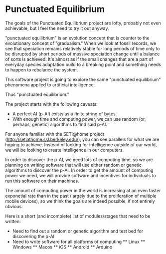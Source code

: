 # Punctuated Equilibrium

The goals of the Punctuated Equilibrium project are lofty, probably not even achievable, but I feel the need to try it out anyway.

"punctuated equilibrium" is an evolution concept that is counter to the evolutionary concept of "gradualism." When we look at fossil records, we see that speciation remains relatively stable for long periods of time only to be disrupted by short periods of massive speciation change until a balance of sorts is achieved. It's almost as if the small changes that are a part of everyday species adaptation build to a breaking point and something needs to happen to rebalance the system.

This software project is going to explore the same "punctuated equilibrium" phenomena applied to artificial intelligence. 

Thus "punctuated equilibrium."

The project starts with the following caveats:

* A perfect AI (p-AI) exists as a finite string of bytes.
* With enough time and computing power, we can use random (or, perhaps, genetic) algorithms to find said p-AI.

For anyone familiar with the SETI@home project (http://setiathome.ssl.berkeley.edu/), you can see parallels for what we are hoping to achieve. Instead of looking for intelligence outside of our world, we will be looking to create intelligence in our computers.

In order to discover the p-AI, we need lots of computing time, so we are planning on writing software that will use either random or genetic algorithms to discover the p-AI. In order to get the amount of computing power we need, we will provide software and incentives for individuals to run this software on their machines.

The amount of computing power in the world is increasing at an even faster exponetial rate than in the past (largely due to the proliferation of multiple mobile devices), so we think the goals are indeed possible, if not entirely obvious.

Here is a short (and incomplete) list of modules/stages that need to be written:

* Need to find out a random or genetic algorithm and test bed for discovering the p-AI
* Need to write software for all platforms of computing
** Linux
** Windows
** Macos
** iOS
** Android
** Arduino
